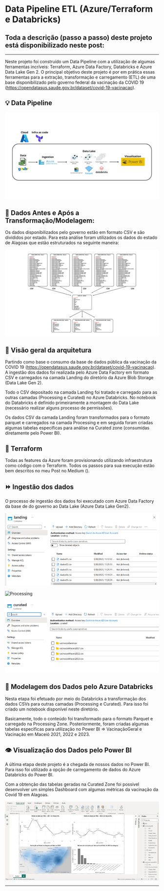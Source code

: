 # Data Pipeline ETL (Azure/Terraform e Databricks)
## Toda a descrição (passo a passo) deste projeto está disponibilizado neste post: 
---

Neste projeto foi construído um Data Pipeline com a utilização de algumas ferramentas incríveis: Terraform, Azure Data Factory, Databricks e Azure Data Lake Gen 2.
O principal objetivo deste projeto é por em prática essas ferramentas para a extração, transformação e carregamento (ETL) de uma base disponibilizado pelo governo federal da vacinação da COVID 19 (https://opendatasus.saude.gov.br/dataset/covid-19-vacinacao).

## :bulb: Data Pipeline

![Data Pipeline Azure Terraform](Img/dataPipelineAzureETL.png)

## :memo: Dados Antes e Após a Transformação/Modelagem:

Os dados disponibilizados pelo governo estão em formato CSV e são divididos por estado. Para esta análise foram utilizados os dados do estado de Alagoas que estão estruturados na seguinte maneira:

![Arquitetura Geral](Img/dadosCovid19.png)

## :scroll: Visão geral da arquitetura

Partindo como base o consumo da base de dados pública da vacinação da COVID 19 (https://opendatasus.saude.gov.br/dataset/covid-19-vacinacao). A ingestão dos dados foi realizada pelo Azure Data Factory em formato CSV e carregados na camada Landing do diretório da Azure Blob Storage (Data Lake Gen 2).

Todo o CSV depositado na camada Landing foi tratado e carregado para as outras camadas (Processing e Curated) no Azure Databricks. No notebook do Databricks é definido primeiramente a montagem do Data Lake (necessário realizar alguns processo de permissões).

Os dados CSV da camada Landing foram transformados para o formato parquet e carregados na camada Processing e em seguida foram criadas algumas tabelas específicas para análise na Curated zone (consumidas diretamente pelo Power BI).

## :file_folder: Terraform

Todas as features da Azure foram provisionando utilizando infraestrutura como código com o Terraform. Todos os passos para sua execução estão bem descritos no meu Post no Medium ().

## :fast_forward: Ingestão dos dados

O processo de ingestão dos dados foi executado com Azure Data Factory da base de do governo ao Data Lake (Azure Data Lake Gen2).

![Landing](Img/landing.png)

![Processing](Img/procesing.png)

![Curated](Img/curated.png)

## :rocket: Modelagem dos Dados pelo Azure Databricks

Nesta etapa foi efetuado por meio do Databricks a transformação dos dados CSVs para outras camadas (Processing e Curated). Para isso foi criado um notebook disponível neste diretório.

Basicamente, todo o conteúdo foi transformado para o formato Parquet e carregado na Processing Zone. Posteriormente, foram criadas algumas tabelas específicas para utilização no Power BI => VacinaçãoGeral e Vacinação em Maceió 2021, 2022 e 2023.

## :eye: Visualização dos Dados pelo Power BI

A última etapa deste projeto é a chegada de nossos dados no Power BI. Para isso foi utilizado a opção de carregamento de dados do Azure Databricks do Power BI.

Com a obtenção das tabelas geradas na Curated Zone foi possível desenvolver um simples Dashboard com algumas métricas da vacinação da Covid 19 em Alagoas.

![PowerBI](Img/powerbi.jpg)

---
